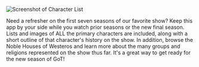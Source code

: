 
![Screenshot of Character List](./ScreenShotCharacterList.png)



Need a refresher on the first seven seasons of our favorite show? Keep this app by your side while you watch prior seasons or the new final season. Lists and images of ALL the primary characters are included, along with a short outline of that character's history on the show. In addition, browse the Noble Houses of Westeros and learn more about the many groups and religions represented on the show thus far. It's a great way to get ready for the new season of GoT!





